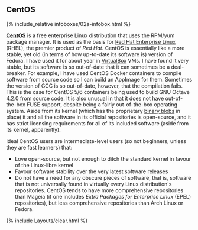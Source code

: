 ## CentOS
{% include_relative infoboxes/02a-infobox.html %}

[**CentOS**](https://www.centos.org/) is a free enterprise Linux distribution that uses the RPM/yum package manager. It is used as the basis for [Red Hat Enterprise Linux](https://www.redhat.com/en/technologies/linux-platforms/enterprise-linux) (RHEL), the premier product of *Red Hat*. CentOS is essentially like a more stable, yet old (in terms of how up-to-date its software is) version of Fedora. I have used it for about year in [VirtualBox](https://en.wikipedia.org/wiki/VirtualBox) VMs. I have found it very stable, but its software is so out-of-date that it can sometimes be a deal-breaker. For example, I have used CentOS Docker containers to compile software from source code so I can build an AppImage for them. Sometimes the version of GCC is so out-of-date, however, that the compilation fails. This is the case for CentOS 5/6 containers being used to build GNU Octave 4.2.0 from source code. It is also unusual in that it does not have out-of-the-box FUSE support, despite being a fairly out-of-the-box operating system. Aside from its kernel (which has the proprietary [binary blobs](https://en.wikipedia.org/wiki/Binary_blob) in place) it and all the software in its official repositories is open-source, and it has strict licensing requirements for all of its included software (aside from its kernel, apparently).

Ideal CentOS users are intermediate-level users (so not beginners, unless they are fast learners) that:

* Love open-source, but not enough to ditch the standard kernel in favour of the Linux-libre kernel
* Favour software stability over the very latest software releases
* Do not have a need for any obscure pieces of software, that is, software that is not universally found in virtually every Linux distribution's repositories. CentOS tends to have more comprehensive repositories than Mageia (if one includes *Extra Packages for Enterprise Linux* (EPEL) repositories), but less comprehensive repositories than Arch Linux or Fedora. 

{% include Layouts/clear.html %}
